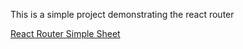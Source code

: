 This is a simple project demonstrating the react router

[React Router Simple Sheet](https://medium.com/@fullstackmatters/react-router-simple-sheet-64807bfe9d80)
